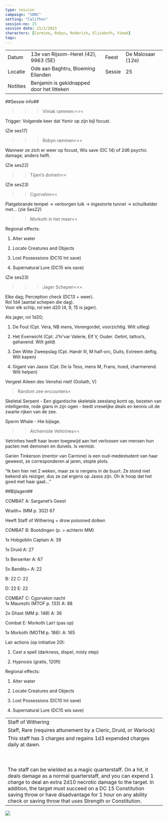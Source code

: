 ```yaml
---
type: session
campaign: "SDBC"
setting: "Califhen"
session-no: 25
session date: 21/1/2023
characters: [Carmine, Robyn, Roderick, Elisabeth, Vimak]
tags:
---
```

|   |   |   |   |
|---|---|---|---|
|Datum|13e van Rijsom-Heret (42), 9963 (5E)|Feest|De Malosaar (12e)|
|Locatie|Ode aan Baghtru, Bloeming Eilanden|Sessie|25|
|Notities|Benjamin is gekidnapped door het litteken|   |   |

  
  

##Sessie info##

>>>Vimak rammen:<<<

Trigger: Volgende keer dat Ysmir op zijn bijl focust.

(Zie ses17)

  

>>>Robyn rammen<<<

Wanneer ze zich er weer op focust, Wis save (DC 14) of 2d6 psychic damage, anders helft.

(Zie ses22)

>>Tijani’s domein<<

(Zie ses23)

  

>>Cgorvelon<<

Platgebrande tempel -> verborgen luik -> ingestorte tunnel -> schuilkelder met… (zie Ses22)

  

>>Morkoth in het meer<<

Regional effects:

1. Alter water

2. Locate Creatures and Objects

3. Lost Possessions (DC10 Int save)

4. Supernatural Lure (DC15 wis save)

(Zie ses23)

  

>>>Jager Schepen<<<

Elke dag; Perception check (DC13 + weer).  
Rol 1d4 (aantal schepen die dag).  
Voor elk schip, rol een d20 (4, 9, 15 is jager). 

Als jager, rol 1d20;

1. De Fout (Cpt. Vera, NB mens, Verengordel, voorzichtig. Wilt uitleg)

2. Het Evenwicht (Cpt. J’hi’var Valerie, Elf V, Ouder. Getint, tattoo’s, gehavend. Wilt geld)

3. Den Witte Zweepslag (Cpt. Handr III, M half-orc, Duits, Extreem deftig. Wilt kapen)

4. Gigant van Jaxos (Cpt. De la Tess, mens M, Frans, hoed, charmerend. Wilt helpen)

Vergeet Aileen des Venohsi niet! (Goliath, V)

  

>Random zee encounters<

Skeletal Serpent - Een gigantische skeletale zeeslang komt op, bezeten van intelligentie, rode glans in zijn ogen - biedt vreselijke deals en kennis uit de zwarte rijken van de zee.

Sperm Whale - Hie bijlage.

  

>>Alchemiste Vehtrines<<

Vetrinhes heeft haar leven toegewijd aan het verlossen van mensen hun pacten met demonen en duivels. Is vermist.

Garien Tinkerson (mentor van Carmine) is een oud-medestudent van haar geweest, ze corresponderen al jaren, stopte plots.

“Ik ben hier net 2 weken, maar ze is nergens in de buurt. Ze stond niet bekend als reiziger, dus ze zal ergens op Jaxos zijn. Oh ik hoop dat het goed met haar gaat…”

  

##Bijlagen##

COMBAT A: Sarganet’s Geest

Wraith+ (MM p. 302) 67

Heeft Staff of Withering + drow poisoned dolken

  

COMBAT B: Bootdingen (p. = achterin MM)

1x Hobgoblin Captain A: 39

1x Druid A: 27

1x Berserker A: 67

5x Bandits+ A: 22

B: 22 C: 22

D: 22 E: 22

  

COMBAT C: Cgorvelon nacht  
1x Maurezhi (MTOF p. 133) A: 88

2x Ghast (MM p. 148) A: 36

  

Combat E: Morkoth Lair! (pas op)

1x Morkoth (MOTM p. 186): A: 165

  

Lair actions (op initiative 20):

1. Cast a spell (darkness, dispel, misty step)

2. Hypnosis (gratis, 120ft)

  

Regional effects:

1. Alter water

2. Locate Creatures and Objects

3. Lost Possessions (DC10 Int save)

4. Supernatural Lure (DC15 wis save)

  
  
  

|   |
|---|
|Staff of Withering|
|Staff, Rare (requires attunement by a Cleric, Druid, or Warlock)|
|This staff has 3 charges and regains 1d3 expended charges daily at dawn.<br><br>  <br><br>The staff can be wielded as a magic quarterstaff. On a hit, it deals damage as a normal quarterstaff, and you can expend 1 charge to deal an extra 2d10 necrotic damage to the target. In addition, the target must succeed on a DC 15 Constitution saving throw or have disadvantage for 1 hour on any ability check or saving throw that uses Strength or Constitution.|

  

![](https://lh5.googleusercontent.com/suXIT8ogjQBeBUbGyGGKaN-RaHiznGHPnIjQF7FaozTF16Cxoaf9mUuDSKSgAWacBshf4ZsiXgBI5gGs-aVScDfb-fPyTJkfAF8VQWgYCz6-GaRy2p3aeC81icpgP9qgXtq5hbJZ-4KD4jicXC6Y3g)